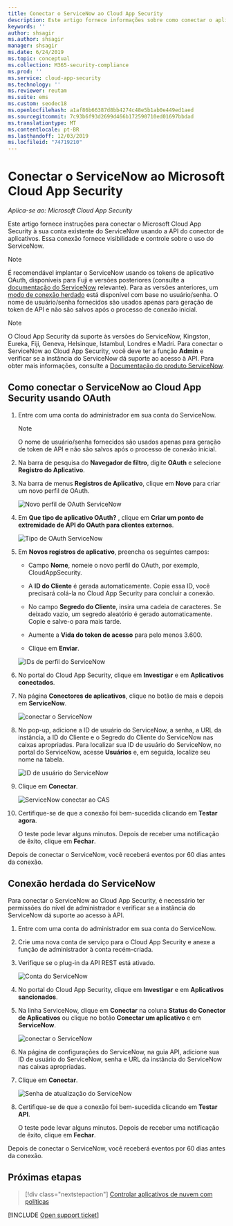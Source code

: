 ```yaml
---
title: Conectar o ServiceNow ao Cloud App Security
description: Este artigo fornece informações sobre como conectar o aplicativo ServiceNow ao Cloud App Security usando o conector de API para obter visibilidade e controle sobre o uso.
keywords: ''
author: shsagir
ms.author: shsagir
manager: shsagir
ms.date: 6/24/2019
ms.topic: conceptual
ms.collection: M365-security-compliance
ms.prod: ''
ms.service: cloud-app-security
ms.technology: ''
ms.reviewer: reutam
ms.suite: ems
ms.custom: seodec18
ms.openlocfilehash: a1af86b66387d8bb4274c48e5b1ab0e449ed1aed
ms.sourcegitcommit: 7c93b6f93d2699d466b172590710ed01697bbdad
ms.translationtype: MT
ms.contentlocale: pt-BR
ms.lasthandoff: 12/03/2019
ms.locfileid: "74719210"
---
```

# <a name="connect-servicenow-to-microsoft-cloud-app-security"></a>Conectar o ServiceNow ao Microsoft Cloud App Security

*Aplica-se ao: Microsoft Cloud App Security*

Este artigo fornece instruções para conectar o Microsoft Cloud App Security à sua conta existente do ServiceNow usando a API do conector de aplicativos. Essa conexão fornece visibilidade e controle sobre o uso do ServiceNow.

> [!NOTE]
> É recomendável implantar o ServiceNow usando os tokens de aplicativo OAuth, disponíveis para Fuji e versões posteriores (consulte a [documentação do ServiceNow](https://wiki.servicenow.com/index.php?title=OAuth_Applications#gsc.tab=0) relevante).
> Para as versões anteriores, um [modo de conexão herdado](#legacy-servicenow-connection) está disponível com base no usuário/senha. O nome de usuário/senha fornecidos são usados apenas para geração de token de API e não são salvos após o processo de conexão inicial.

> [!NOTE]
> O Cloud App Security dá suporte às versões do ServiceNow, Kingston, Eureka, Fiji, Geneva, Helsinque, Istambul, Londres e Madri. Para conectar o ServiceNow ao Cloud App Security, você deve ter a função **Admin** e verificar se a instância do ServiceNow dá suporte ao acesso à API.  Para obter mais informações, consulte a [Documentação do produto ServiceNow](https://wiki.servicenow.com/index.php?title=Base_System_Roles#gsc.tab=0).

## <a name="how-to-connect-servicenow-to-cloud-app-security-using-oauth"></a>Como conectar o ServiceNow ao Cloud App Security usando OAuth

1. Entre com uma conta do administrador em sua conta do ServiceNow.

    > [!NOTE]
    > O nome de usuário/senha fornecidos são usados apenas para geração de token de API e não são salvos após o processo de conexão inicial.

2. Na barra de pesquisa do **Navegador de filtro**, digite **OAuth** e selecione **Registro do Aplicativo**.

3. Na barra de menus **Registros de Aplicativo**, clique em **Novo** para criar um novo perfil de OAuth.

    ![Novo perfil de OAuth ServiceNow](media/servicenow-app-registry.png)

4. Em **Que tipo de aplicativo OAuth?** , clique em **Criar um ponto de extremidade de API do OAuth para clientes externos**.

    ![Tipo de OAuth ServiceNow](media/servicenow-oauth-app-type.png)

5. Em **Novos registros de aplicativo**, preencha os seguintes campos:

    - Campo **Nome**, nomeie o novo perfil do OAuth, por exemplo, CloudAppSecurity.

    - A **ID do Cliente** é gerada automaticamente. Copie essa ID, você precisará colá-la no Cloud App Security para concluir a conexão.

    - No campo **Segredo do Cliente**, insira uma cadeia de caracteres. Se deixado vazio, um segredo aleatório é gerado automaticamente. Copie e salve-o para mais tarde.

    - Aumente a **Vida do token de acesso** para pelo menos 3.600.

    - Clique em **Enviar**.

    ![IDs de perfil do ServiceNow](media/servicenow-profile-ids.png)

6. No portal do Cloud App Security, clique em **Investigar** e em **Aplicativos conectados**.

7. Na página **Conectores de aplicativos**, clique no botão de mais e depois em **ServiceNow**.

    ![conectar o ServiceNow](media/connect-servicenow.png "conectar o ServiceNow")

8. No pop-up, adicione a ID de usuário do ServiceNow, a senha, a URL da instância, a ID do Cliente e o Segredo do Cliente do ServiceNow nas caixas apropriadas. Para localizar sua ID de usuário do ServiceNow, no portal do ServiceNow, acesse **Usuários** e, em seguida, localize seu nome na tabela.

    ![ID de usuário do ServiceNow](media/servicenow-userid.png)

9. Clique em **Conectar**.

    ![ServiceNow conectar ao CAS](media/servicenow-portal-connect.png "Conexão do ServiceNow no portal")

10. Certifique-se de que a conexão foi bem-sucedida clicando em **Testar agora**.

    O teste pode levar alguns minutos. Depois de receber uma notificação de êxito, clique em **Fechar**.

Depois de conectar o ServiceNow, você receberá eventos por 60 dias antes da conexão.

## <a name="legacy-servicenow-connection"></a>Conexão herdada do ServiceNow

Para conectar o ServiceNow ao Cloud App Security, é necessário ter permissões do nível de administrador e verificar se a instância do ServiceNow dá suporte ao acesso à API.

1. Entre com uma conta do administrador em sua conta do ServiceNow.

2. Crie uma nova conta de serviço para o Cloud App Security e anexe a função de administrador à conta recém-criada.

3. Verifique se o plug-in da API REST está ativado.

    ![Conta do ServiceNow](media/servicenow-account.png "Conta do ServiceNow")

4. No portal do Cloud App Security, clique em **Investigar** e em **Aplicativos sancionados**.

5. Na linha ServiceNow, clique em **Conectar** na coluna **Status do Conector de Aplicativos** ou clique no botão **Conectar um aplicativo** e em **ServiceNow**.

   ![conectar o ServiceNow](media/connect-servicenow.png "conectar o ServiceNow")

6. Na página de configurações do ServiceNow, na guia API, adicione sua ID de usuário do ServiceNow, senha e URL da instância do ServiceNow nas caixas apropriadas.

7. Clique em **Conectar**.

    ![Senha de atualização do ServiceNow](media/servicenow-update-password.png "Senha de atualização do ServiceNow")

8. Certifique-se de que a conexão foi bem-sucedida clicando em **Testar API**.

    O teste pode levar alguns minutos. Depois de receber uma notificação de êxito, clique em **Fechar**.

Depois de conectar o ServiceNow, você receberá eventos por 60 dias antes da conexão.

## <a name="next-steps"></a>Próximas etapas

> [!div class="nextstepaction"]
> [Controlar aplicativos de nuvem com políticas](control-cloud-apps-with-policies.md)

[!INCLUDE [Open support ticket](includes/support.md)]
